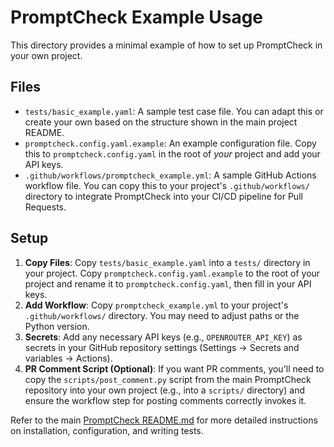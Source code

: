 # PromptCheck Example Usage

This directory provides a minimal example of how to set up PromptCheck in your own project.

## Files

*   `tests/basic_example.yaml`: A sample test case file. You can adapt this or create your own based on the structure shown in the main project README.
*   `promptcheck.config.yaml.example`: An example configuration file. Copy this to `promptcheck.config.yaml` in the root of *your* project and add your API keys.
*   `.github/workflows/promptcheck_example.yml`: A sample GitHub Actions workflow file. You can copy this to your project's `.github/workflows/` directory to integrate PromptCheck into your CI/CD pipeline for Pull Requests.

## Setup

1.  **Copy Files**: Copy `tests/basic_example.yaml` into a `tests/` directory in your project. Copy `promptcheck.config.yaml.example` to the root of your project and rename it to `promptcheck.config.yaml`, then fill in your API keys.
2.  **Add Workflow**: Copy `promptcheck_example.yml` to your project's `.github/workflows/` directory. You may need to adjust paths or the Python version.
3.  **Secrets**: Add any necessary API keys (e.g., `OPENROUTER_API_KEY`) as secrets in your GitHub repository settings (Settings -> Secrets and variables -> Actions).
4.  **PR Comment Script (Optional)**: If you want PR comments, you'll need to copy the `scripts/post_comment.py` script from the main PromptCheck repository into your own project (e.g., into a `scripts/` directory) and ensure the workflow step for posting comments correctly invokes it.

Refer to the main [PromptCheck README.md](https://github.com/b00gn1sh/promptcheck/blob/main/README.md) for more detailed instructions on installation, configuration, and writing tests. 